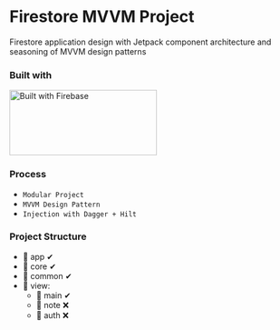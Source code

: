 # Firestore MVVM Project
Firestore application design with Jetpack component architecture and seasoning of MVVM design patterns

### Built with
<img src="https://firebase.google.com/static/downloads/brand-guidelines/PNG/logo-built_white.png" alt="Built with Firebase" width="260" height="115" />

### Process
- ```Modular Project```
- ```MVVM Design Pattern```
- ```Injection with Dagger + Hilt```

### Project Structure
- 📁 app ✔
- 📁 core ✔
- 📁 common ✔
- 📁 view:
  - 📁 main ✔
  - 📁 note ❌
  - 📁 auth ❌
